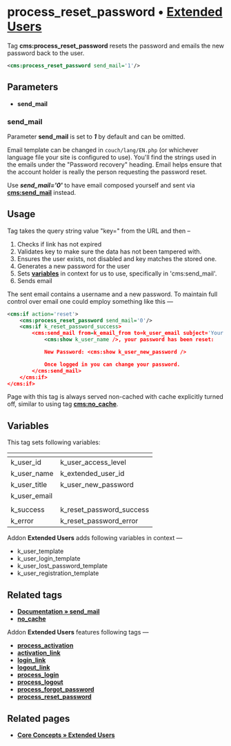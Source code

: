 # process_reset_password • [**Extended Users**](#related-pages)

Tag **cms:process_reset_password** resets the password and emails the new password back to the user.

```xml
<cms:process_reset_password send_mail='1'/>
```

## Parameters

* **send_mail**

### send_mail

Parameter **send_mail** is set to ***1*** by default and can be omitted.

Email template can be changed in `couch/lang/EN.php` (or whichever language file your site is configured to use). You'll find the strings used in the emails under the "Password recovery" heading. Email helps ensure that the account holder is really the person requesting the password reset.

Use ***send_mail='0'*** to have email composed yourself and sent via [**cms:send_mail**](#related-tags) instead.

## Usage

Tag takes the query string value "key=" from the URL and then –

1. Checks if link has not expired
2. Validates key to make sure the data has not been tampered with.
3. Ensures the user exists, not disabled and key matches the stored one.
4. Generates a new password for the user
5. Sets [**variables**](#variables) in context for us to use, specifically in 'cms:send_mail'.
6. Sends email

The sent email contains a username and a new password. To maintain full control over email one could employ something like this —

```xml
<cms:if action='reset'>
    <cms:process_reset_password send_mail='0'/>
    <cms:if k_reset_password_success>
        <cms:send_mail from=k_email_from to=k_user_email subject='Your new password' debug='0'>
            <cms:show k_user_name />, your password has been reset:

            New Password: <cms:show k_user_new_password />

            Once logged in you can change your password.
        </cms:send_mail>
    </cms:if>
</cms:if>
```

Page with this tag is always served non-cached with cache explicitly turned off, similar to using tag [**cms:no_cache**](#related-tags).

## Variables

This tag sets following variables:

|<!--             -->|<!--                 -->|
|:-------------------|:-----------------------|
| k_user_id          |  k_user_access_level   |
| k_user_name        |  k_extended_user_id    |
| k_user_title       |  k_user_new_password   |
| k_user_email       |                        |
|<!--             -->|<!--                 -->|
| k_success          |  k_reset_password_success |
| k_error            |  k_reset_password_error |

Addon **Extended Users** adds following variables in context —

* k_user_template
* k_user_login_template
* k_user_lost_password_template
* k_user_registration_template

## Related tags

* [**Documentation &raquo; send_mail**](https://docs.couchcms.com/tags-reference/send_mail.html)
* [**no_cache**](https://github.com/trendoman/Midware/tree/main/tags-reference/no_cache.md)

Addon **Extended Users** features following tags —

* [**process_activation**](https://github.com/trendoman/Midware/tree/main/tags-reference/Extended-Users/process_activation.md)
* [**activation_link**](https://github.com/trendoman/Midware/tree/main/tags-reference/Extended-Users/activation_link.md)
* [**login_link**](https://github.com/trendoman/Midware/tree/main/tags-reference/Extended-Users/login_link.md)
* [**logout_link**](https://github.com/trendoman/Midware/tree/main/tags-reference/Extended-Users/logout_link.md)
* [**process_login**](https://github.com/trendoman/Midware/tree/main/tags-reference/Extended-Users/process_login.md)
* [**process_logout**](https://github.com/trendoman/Midware/tree/main/tags-reference/Extended-Users/process_logout.md)
* [**process_forgot_password**](https://github.com/trendoman/Midware/tree/main/tags-reference/Extended-Users/process_forgot_password.md)
* [**process_reset_password**](https://github.com/trendoman/Midware/tree/main/tags-reference/Extended-Users/process_reset_password.md)

## Related pages

* [**Core Concepts &raquo; Extended Users**](https://github.com/trendoman/Midware/tree/main/concepts/Extended-Users)

